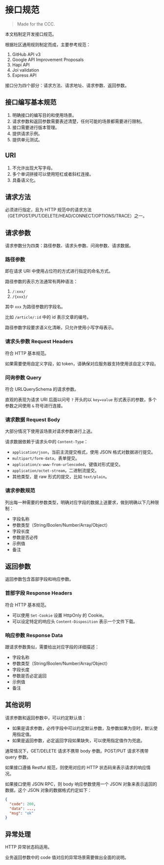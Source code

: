 # 接口规范

> Made for the CCC.

本文档制定开发接口规范。

根据社区通用规则制定而成，主要参考规范：

1. GitHub API v3
2. Google API Improvement Proposals
3. Hapi API
4. Joi validation
5. Express API

接口分为四个部分：请求方法、请求地址、请求参数、返回参数。

## 接口编写基本规范

1. 明确接口的编写目的和使用场景。
1. 请求参数和返回参数需要表述清楚，任何可能的场景都需要进行限制。
1. 接口需要进行版本管理。
1. 提供请求示例。
1. 提供单元测试。

## URI

1. 不允许出现大写字母。
1. 多个单词拼接可以使用短杠或者斜杠连接。
1. 具备语义化。

## 请求方法

必须进行指定，且为 HTTP 规范中的请求方法（GET/POST/PUT/DELETE/HEAD/CONNECT/OPTIONS/TRACE）之一。

## 请求参数

请求参数分为四类：路径参数、请求头参数、问询参数、请求数据。

### 路径参数

即在请求 URI 中使用占位符的方式进行指定的命名方式。

路径参数的表示方法通常有两种语法：

1. `/:xxx/`
2. `/{xxx}/`

其中 `xxx` 为路径参数的字段名。

比如 `/article/:id` 中的 id 表示文章的编号。

路径参数字段要求语义化清晰，只允许使用小写字母表示。

### 请求头参数 Request Headers

符合 HTTP 基本规范。

如果需要使用自定义字段，如 token，请确保对应服务器支持使用该自定义字段。

### 问询参数 Query

符合 URLQuerySchema 的请求参数。

直观的表现为请求 URI 后面以问号 `?` 开头的以 `key=value` 形式表示的参数，多个参数之间使用 `&` 符号进行连接。

### 请求数据 Request Body

大部分情况下使用该场景对请求参数进行上送。

请求数据依赖于请求头中的 `Content-Type`：

- `application/json`，当前主流提交格式，使用 JSON 格式对数据进行提交。
- `multipart/form-data`，表单提交。
- `application/x-www-from-urlencoded`，键值对形式提交。
- `application/octet-stream`，二进制流提交。
- 其他类型，是 raw 形式的提交，比如 `text/plain`。

### 请求参数规范

列出每一种需要的参数类型，明确对应字段的数据上送要求，做到明确以下几种限制：

- 字段名称
- 参数类型（String/Boolen/Number/Array/Object）
- 字段长度
- 参数是否必传
- 示例值
- 备注

## 返回参数

返回参数包含首部字段和响应参数。

### 首部字段 Response Headers

符合 HTTP 基本规范。

- 可以使用 `Set-Cookie` 设置 HttpOnly 的 Cookie。
- 可以设定特定的响应头 `Content-Disposition` 表示一个文件下载。

### 响应参数 Response Data

跟请求参数类似，需要给出对应字段的详细描述：

- 字段名称
- 参数类型（String/Boolen/Number/Array/Object）
- 字段长度
- 参数是否必定返回
- 示例值
- 备注

## 其他说明

请求参数和返回参数中，可以约定默认值：

- 如果是请求参数，必传字段中可以约定默认参数，及参数如果为空时，默认使用指定值。
- 如果是返回参数，必定返回字段如果缺失，可以使用指定值作为兜底。

通常情况下，GET/DELETE 请求不携带 body 参数。POST/PUT 请求不携带 query 参数。

如果接口遵循 Restful 规范，则使用对应的 HTTP 状态码来表示请求的响应情况。

如果接口使用 JSON RPC，则 body 响应参数使用一个 JSON 对象来表示返回的数据，这个 JSON 对象的数据格式约定如下：

```json
{
  "code": 200,
  "data": ...,
  "msg": "ok"
}
```

## 异常处理

HTTP 异常状态码适用。

业务返回参数中的 code 值对应的异常场景需要做出全面的说明。

